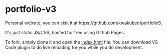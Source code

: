 # portfolio-v3

Personal website, you can visit it at https://github.com/kwakuben/portfolio3.  

It's just static JS/CSS, hosted for free using Github Pages.

To fork, simply clone it and open the [index.hmtl](./index.html) file.  You can download VS Code plugin to do live reloading for you while you do development.

